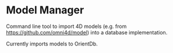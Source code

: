# Model Manager

Command line tool to import 4D models (e.g. from https://github.com/omni4d/model) into a database implementation.

Currently imports models to OrientDb.

